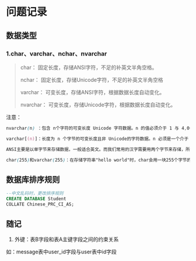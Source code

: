 

# 问题记录

## 数据类型

### 1.char、varchar、nchar、nvarchar

> char：  固定长度，存储ANSI字符，不足的补英文半角空格。
>
> nchar：  固定长度，存储Unicode字符，不足的补英文半角空格
>
> varchar： 可变长度，存储ANSI字符，根据数据长度自动变化。
>
> nvarchar： 可变长度，存储Unicode字符，根据数据长度自动变化。

注意：

```css
nvarchar(n) ：包含 n个字符的可变长度 Unicode 字符数据。n 的值必须介于 1 与 4,000 之间。字节的存储大小是所输入字符个数的两倍。所输入的数据字符长度可以为零。

varchar[(n)]：长度为 n 个字节的可变长度且非 Unicode的字符数据。n 必须是一个介于  1 和 8,000之间的数值。存储大小为输入数据的字节的实际长度，而不是 n 个字节。所输入的数据字符长度可以为零。

ANSI主要是以单字节来存储数据，一般适合英文。而我们常用的汉字需要用两个字节来存储，所以就要使用unicode的数据类型，不然读取出来的数据可能会乱码。

char(255)和varchar(255)：在存储字符串"hello world"时，char会用一块255个字节的空间放那个11个字符；而varchar就不会用255个，它先计算字符串长度为11，然后再加上一个记录字符串长度的字节，一共用12个字节存储，这样varchar在存储不确定长度的字符串时会大大减少存储空间。
```

## 数据库排序规则

```sql
--中文乱码时，更改排序规则
CREATE DATABASE Student
COLLATE Chinese_PRC_CI_AS; 
```

## 随记

1. 外键：表B字段和表A主键字段之间的约束关系

如：message表中user_id字段与user表中id字段